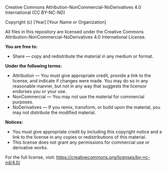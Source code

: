 Creative Commons Attribution-NonCommercial-NoDerivatives 4.0 International (CC BY-NC-ND)

Copyright (c) [Year] [Your Name or Organization]

All files in this repository are licensed under the Creative Commons Attribution-NonCommercial-NoDerivatives 4.0 International License.

**You are free to:**
- Share — copy and redistribute the material in any medium or format.

**Under the following terms:**
- Attribution — You must give appropriate credit, provide a link to the license, and indicate if changes were made. You may do so in any reasonable manner, but not in any way that suggests the licensor endorses you or your use.
- NonCommercial — You may not use the material for commercial purposes.
- NoDerivatives — If you remix, transform, or build upon the material, you may not distribute the modified material.

**Notices:**
- You must give appropriate credit by including this copyright notice and a link to the license in any copies or redistributions of this material.
- This license does not grant any permissions for commercial use or derivative works.

For the full license, visit: https://creativecommons.org/licenses/by-nc-nd/4.0/
